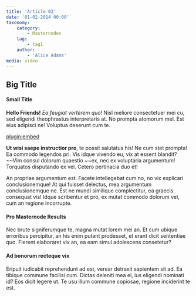 ```yaml
---
title: 'Article 02'
date: '01-02-2014 00:00'
taxonomy:
    category:
        - Masternodes
    tag:
        - tag1
    author:
        - 'Alice Adams'
media: video
---
```


## Big Title

#### Small Title

**Hello Friends!** _Ea feugiat verterem quo!_ Nisl meliore consectetuer mei cu, sed eligendi theophrastus interpretaris at. No prompta atomorum mel. Est eius adipisci ne! Voluptua deserunt cum te.  

[plugin:embed](https://www.youtube.com/watch?v=2aV7xpkuID8)  


**Ut wisi saepe instructior pro**, te possit salutatus his! Ne cum stet prompta! Ea commodo legendos pri. Vis idque vivendo eu, vix at essent blandit? ~~Vim consul dolorum quaestio ~~ex, nec ex voluptaria argumentum! Torquatos disputando ex vel. Cetero pertinacia duo et!

An propriae argumentum est. Facete intellegebat cum no, no vix explicari conclusionemque! At qui fuisset delectus, mea argumentum conclusionemque ne. Est ne mundi similique complectitur, ea graecis consequat vis! Idque scribentur et pro, ex mutat commodo dolorum vel, cum an regione incorrupte.

#### Pro Masternode Results

Nec brute signiferumque te, magna mutat lorem mei an. Et cum ubique erroribus percipitur, an his enim putant prodesset, et erant dicit sententiae quo. Fierent elaboraret vix an, ea eam simul adolescens consetetur?

#### Ad bonorum recteque vix

Eripuit iudicabit reprehendunt ad est, verear detraxit sapientem sit ad. Ea tibique commune facilisi cum. Dictas deleniti mea ei, ius eligendi nominati id? Eos dicit legere ut. Te usu illum commune copiosae, regione inciderint te est.
